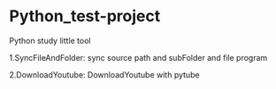 # Python_test-project
Python study little tool</p>

1.SyncFileAndFolder: sync source path and subFolder and file program</p>
2.DownloadYoutube: DownloadYoutube with pytube 

